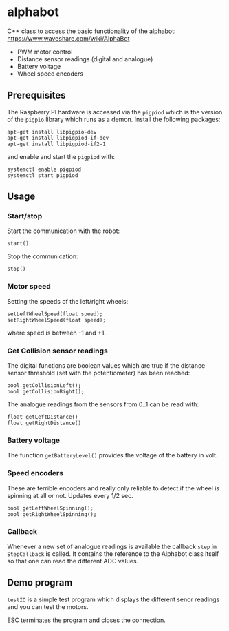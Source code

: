 # alphabot
C++ class to access the basic functionality of the alphabot:
https://www.waveshare.com/wiki/AlphaBot

 - PWM motor control
 - Distance sensor readings (digital and analogue)
 - Battery voltage
 - Wheel speed encoders

## Prerequisites

The Raspberry PI hardware is accessed via the
`pigpiod` which is the version of the `pigpio` library
which runs as a demon. Install the following packages:
```
apt-get install libpigpio-dev
apt-get install libpigpiod-if-dev
apt-get install libpigpiod-if2-1
```
and enable and start the `pigpiod` with:
```
systemctl enable pigpiod
systemctl start pigpiod 
```

## Usage

### Start/stop

Start the communication with the robot:
```
start()
```

Stop the communication:
```
stop()
```

### Motor speed

Setting the speeds of the left/right wheels:
```
setLeftWheelSpeed(float speed);
setRightWheelSpeed(float speed);
```
where speed is between -1 and +1.

### Get Collision sensor readings

The digital functions are boolean values which are true if the
distance sensor threshold (set with the potentiometer) has been reached:
```
bool getCollisionLeft();
bool getCollisionRight();
```

The analogue readings from the sensors from 0..1 can be read with:
```
float getLeftDistance()
float getRightDistance()
```

### Battery voltage

The function `getBatteryLevel()` provides the voltage of the battery
in volt.

### Speed encoders

These are terrible encoders and really only reliable to detect if the
wheel is spinning at all or not. Updates every 1/2 sec.
```
bool getLeftWheelSpinning();
bool getRightWheelSpinning();
```

### Callback

Whenever a new set of analogue readings is available the callback `step`
in `StepCallback` is called. It contains the reference to the Alphabot
class itself so that one can read the different ADC values.

## Demo program

`testIO` is a simple test program which displays the different
senor readings and you can test the motors.

ESC terminates the program and closes the connection.
